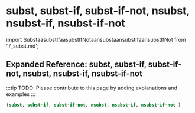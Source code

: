 # subst, subst-if, subst-if-not, nsubst, nsubst-if, nsubst-if-not

import SubstaasubstIfaasubstIfNotaansubstaansubstIfaansubstIfNot from './_subst.md';

<SubstaasubstIfaasubstIfNotaansubstaansubstIfaansubstIfNot />

## Expanded Reference: subst, subst-if, subst-if-not, nsubst, nsubst-if, nsubst-if-not

:::tip
TODO: Please contribute to this page by adding explanations and examples
:::

```lisp
(subst, subst-if, subst-if-not, nsubst, nsubst-if, nsubst-if-not )
```
